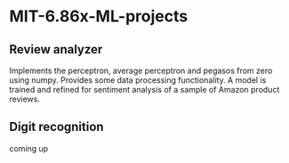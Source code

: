 # MIT-6.86x-ML-projects
## Review analyzer
Implements the perceptron, average perceptron and pegasos from zero using numpy. Provides some data processing functionality. A model is trained and refined for sentiment analysis of a sample of Amazon product reviews.
## Digit recognition
coming up

